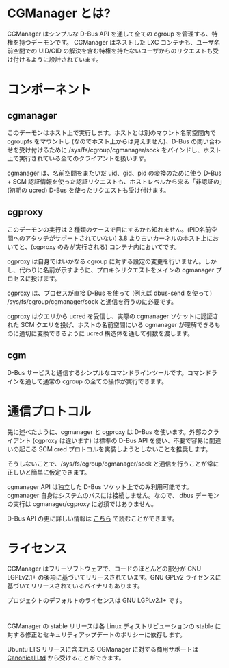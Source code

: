 # CGManager とは? <!-- What's CGManager? -->

<!--
CGManager is a central privileged daemon that manages all your cgroups for you  
through a simple D-Bus API. It's designed to work with nested LXC containers  
as well as accepting unprivileged requests including resolving user namespaces UIDs/GIDs.
-->
CGManager はシンプルな D-Bus API を通して全ての cgroup を管理する、特権を持つデーモンです。
CGManager はネストした LXC コンテナも、ユーザ名前空間での UID/GID の解決を含む特権を持たないユーザからのリクエストも受け付けるように設計されています。

# コンポーネント <!-- Components -->
## cgmanager

<!--
This daemon runs on the host, mounts cgroupfs into a separate mount  
namespace (so it's invisible from the host), binds /sys/fs/cgroup/cgmanager/sock  
for incoming D-Bus queries and generally handles all clients running directly on the host.
-->
このデーモンはホスト上で実行します。ホストとは別のマウント名前空間内で cgroupfs をマウントし (なのでホスト上からは見えません)、D-Bus の問い合わせを受け付けるために /sys/fs/cgroup/cgmanager/sock をバインドし、ホスト上で実行されている全てのクライアントを扱います。

<!--
cgmanager accepts both authentication requests using D-Bus + SCM credentials  
used for translation of uid, gid and pid across namespaces or using simple  
"unauthenticated" (just the initial ucred) D-Bus for queries coming from the host level.
-->
cgmanager は、名前空間をまたいだ uid、gid、pid の変換のために使う D-Bus + SCM 認証情報を使った認証リクエストも、ホストレベルから来る「非認証の」(初期の ucred) D-Bus を使ったリクエストも受け付けます。

## cgproxy

<!--
You may see this daemon run in two cases. On the host if your kernel is older than 3.8  
(doesn't have pidns attach support) or in containers (where only cgproxy runs).
-->
このデーモンの実行は 2 種類のケースで目にするかも知れません。(PID名前空間へのアタッチがサポートされていない) 3.8 より古いカーネルのホスト上においてと、(cgproxy のみが実行される) コンテナ内においてです。

<!--
cgproxy doesn't itself do any cgroup configuration change but instead as its name indicates,  
proxies requests to the main cgmanager process.
-->
cgproxy は自身ではいかなる cgroup に対する設定の変更を行いません。しかし、代わりに名前が示すように、プロキシリクエストをメインの cgmanager プロセスに投げます。

<!--
This is necessary so a process may talk to /sys/fs/cgroup/cgmanager/sock  
using straight D-Bus (for example using dbus-send).
-->
cgproxy は、プロセスが直接 D-Bus を使って (例えば dbus-send を使って) /sys/fs/cgroup/cgmanager/sock と通信を行うのに必要です。

<!--
cgproxy will then catch the ucred from that query and do an authenticated SCM query to the  
real cgmanager socket, passing the arguments through ucred structs so that they get properly  
translated into something cgmanager in the host namespace can understand.
-->
cgproxy はクエリから ucred を受信し、実際の cgmanager ソケットに認証された SCM クエリを投げ、ホストの名前空間にいる cgmanager が理解できるものに適切に変換できるように ucred 構造体を通して引数を渡します。

## cgm
<!--
A simple command line tool which talks to the D-Bus service and lets you  
perform all the usual cgroup operations from the command line.
-->
D-Bus サービスと通信するシンプルなコマンドラインツールです。コマンドラインを通して通常の cgroup の全ての操作が実行できます。

# 通信プロトコル <!-- Communication protocol -->

<!--
As mentioned above, cgmanager and cgproxy use D-Bus. It's recommended that  
external clients (so not cgproxy itself) use the standard D-Bus API  
and do not attempt to implement the SCM creds protocol as it's unnecessary and easy to get wrong.
-->
先に述べたように、cgmanager と cgproxy は D-Bus を使います。外部のクライアント (cgproxy は違います) は標準の D-Bus API を使い、不要で容易に間違いの起こる SCM cred プロトコルを実装しようとしないことを推奨します。

<!--
Instead, simply assume that talking to /sys/fs/cgroup/cgmanager/sock will always do the right thing.
-->
そうしないことで、/sys/fs/cgroup/cgmanager/sock と通信を行うことが常に正しいと簡単に仮定できます。

<!--
The cgmanager API is only available on that separate D-Bus socket, cgmanager itself doesn't attach  
to the system bus and so a running dbus daemon isn't a requirement of cgmanager/cgproxy.
-->
cgmanager API は独立した D-Bus ソケット上でのみ利用可能です。cgmanager 自身はシステムのバスには接続しません。なので、 dbus デーモンの実行は cgmanager/cgproxy に必須ではありません。

<!--
You can read more about the D-Bus API [here](/cgmanager/dbus-api).
-->
D-Bus API の更に詳しい情報は [こちら](/cgmanager/dbus-api) で読むことができます。

# ライセンス <!-- Licensing -->
<!--
CGManager is free software, most of the code is released under the terms of the GNU LGPLv2.1+ license,  
some binaries are released under the GNU GPLv2 license.
-->
CGManager はフリーソフトウェアで、コードのほとんどの部分が GNU LGPLv2.1+ の条項に基づいてリリースされています。GNU GPLv2 ライセンスに基づいてリリースされているバイナリもあります。

<!--
The default license for the project is the GNU LGPLv2.1+.
-->
プロジェクトのデフォルトのライセンスは GNU LGPLv2.1+ です。

# <!-- Support -->
<!--
CGManager's stable release support relies on the Linux distributions  
and their own commitment to pushing stable fixes and security updates.
-->
CGManager の stable リリースは各 Linux ディストリビューションの stable に対する修正とセキュリティアップデートのポリシーに依存します。

<!--
Commercial support for CGManager on Ubuntu LTS releaess can be obtained from [Canonical Ltd](http://www.canonical.com).
-->
Ubuntu LTS リリースに含まれる CGManager に対する商用サポートは [Canonical Ltd](http://www.canonical.com) から受けることができます。
